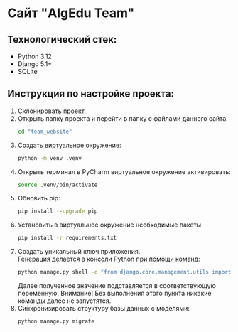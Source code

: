 # Сайт "AlgEdu Team"

## Технологический стек:
- Python 3.12
- Django 5.1+
- SQLite

## Инструкция по настройке проекта:
1. Склонировать проект.
2. Открыть папку проекта и перейти в папку с файлами данного сайта:
   ```bash
   cd "team_website"
   ```
3. Создать виртуальное окружение:
   ```bash
   python -m venv .venv
   ```
4. Открыть терминал в PyCharm виртуальное окружение активировать:
   ```bash
   source .venv/bin/activate
   ```
5. Обновить pip:
   ```bash
   pip install --upgrade pip
   ```
6. Установить в виртуальное окружение необходимые пакеты: 
   ```bash
   pip install -r requirements.txt
   ```
7. Создать уникальный ключ приложения.  
   Генерация делается в консоли Python при помощи команд:
   ```bash
   python manage.py shell -c "from django.core.management.utils import get_random_secret_key; print(get_random_secret_key())"
   ```
   Далее полученное значение подставляется в соответствующую переменную.
   Внимание! Без выполнения этого пункта никакие команды далее не запустятся.
8. Синхронизировать структуру базы данных с моделями: 
   ```bash
   python manage.py migrate
   ```
